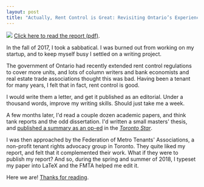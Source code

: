 ```yaml
---
layout: post
title: "Actually, Rent Control is Great: Revisiting Ontario’s Experience, the Supply of Housing, and Security of Tenure"
---
```

<a href="/assets/actually-rentcontrol-great-phillmv.pdf"><img src="/img/actually-cover.png"></a>
[Click here to read the report (pdf)](/assets/actually-rentcontrol-great-phillmv.pdf).

In the fall of 2017, I took a sabbatical. I was burned out from working on my startup, and to keep myself busy I settled on a writing project.

The government of Ontario had recently extended rent control regulations to cover more units, and lots of column writers and bank economists and real estate trade associations thought this was bad. Having been a tenant for many years, I felt that in fact, rent control is good.

I would write them a letter, and get it published as an editorial. Under a thousand words, improve my writing skills. Should just take me a week.

A few months later, I'd read a couple dozen academic papers, and think tank reports and the odd dissertation. I'd written a small masters' thesis, and [published a summary as an op-ed](/2017/rent-control-great.html) in the [_Toronto Star_](https://www.thestar.com/opinion/contributors/2017/11/18/rent-controls-promote-stability-mendona-vieira.html).

I was then approached by the Federation of Metro Tenants' Associations, a non-profit tenant rights advocacy group in Toronto. They quite liked my report, and felt that it complemented their work. What if they were to publish my report? And so, during the spring and summer of 2018, I typeset my paper into LaTeX and the FMTA helped me edit it.

Here we are! [Thanks for reading](/assets/actually-rentcontrol-great-phillmv.pdf).
